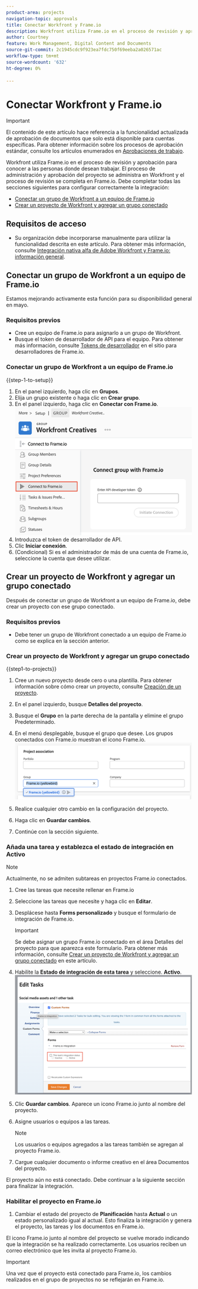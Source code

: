 ```yaml
---
product-area: projects
navigation-topic: approvals
title: Conectar Workfront y Frame.io
description: Workfront utiliza Frame.io en el proceso de revisión y aprobación para conocer a las personas donde desean trabajar. El proceso de administración y aprobación del proyecto se administra en Workfront y el proceso de revisión se realiza en Frame.io.
author: Courtney
feature: Work Management, Digital Content and Documents
source-git-commit: 2c1945cdc9f923ea7fdc750f69eeba2a026571ac
workflow-type: tm+mt
source-wordcount: '632'
ht-degree: 0%

---
```



# Conectar Workfront y Frame.io

>[!IMPORTANT]
>
>El contenido de este artículo hace referencia a la funcionalidad actualizada de aprobación de documentos que solo está disponible para cuentas específicas. Para obtener información sobre los procesos de aprobación estándar, consulte los artículos enumerados en [Aprobaciones de trabajo](/help/quicksilver/review-and-approve-work/manage-approvals/manage-approvals.md).

Workfront utiliza Frame.io en el proceso de revisión y aprobación para conocer a las personas donde desean trabajar. El proceso de administración y aprobación del proyecto se administra en Workfront y el proceso de revisión se completa en Frame.io. Debe completar todas las secciones siguientes para configurar correctamente la integración:

* [Conectar un grupo de Workfront a un equipo de Frame.io](#connect-a-workfront-group-to-a-frameio-team)
* [Crear un proyecto de Workfront y agregar un grupo conectado](#create-a-workfront-project-and-add-a-connected-group)



## Requisitos de acceso

* Su organización debe incorporarse manualmente para utilizar la funcionalidad descrita en este artículo. Para obtener más información, consulte [Integración nativa alfa de Adobe Workfront y Frame.io: información general](/help/quicksilver/product-announcements/betas/frame-io-wf-integration-alpha/frame-io-wf-integration-alpha-overview.md).


## Conectar un grupo de Workfront a un equipo de Frame.io

Estamos mejorando activamente esta función para su disponibilidad general en mayo.

### Requisitos previos

* Cree un equipo de Frame.io para asignarlo a un grupo de Workfront.
* Busque el token de desarrollador de API para el equipo. Para obtener más información, consulte [Tokens de desarrollador](https://developer.frame.io/docs/getting-started/authentication#developer-tokens) en el sitio para desarrolladores de Frame.io.

### Conectar un grupo de Workfront a un equipo de Frame.io

{{step-1-to-setup}}

1. En el panel izquierdo, haga clic en **Grupos**.
1. Elija un grupo existente o haga clic en **Crear grupo**.
1. En el panel izquierdo, haga clic en **Conectar con Frame.io**.
   ![](assets/connect-frame-group.png)
1. Introduzca el token de desarrollador de API.
1. Clic **Iniciar conexión**.
1. (Condicional) Si es el administrador de más de una cuenta de Frame.io, seleccione la cuenta que desee utilizar.

## Crear un proyecto de Workfront y agregar un grupo conectado

Después de conectar un grupo de Workfront a un equipo de Frame.io, debe crear un proyecto con ese grupo conectado.

### Requisitos previos

* Debe tener un grupo de Workfront conectado a un equipo de Frame.io como se explica en la sección anterior.

### Crear un proyecto de Workfront y agregar un grupo conectado

{{step1-to-projects}}

1. Cree un nuevo proyecto desde cero o una plantilla. Para obtener información sobre cómo crear un proyecto, consulte [Creación de un proyecto](/help/quicksilver/manage-work/projects/create-projects/create-project.md).

1. En el panel izquierdo, busque **Detalles del proyecto**.

1. Busque el **Grupo** en la parte derecha de la pantalla y elimine el grupo Predeterminado.

1. En el menú desplegable, busque el grupo que desee. Los grupos conectados con Frame.io muestran el icono Frame.io.
   ![](assets/add-frame-group.png)

1. Realice cualquier otro cambio en la configuración del proyecto.

1. Haga clic en **Guardar cambios**.

1. Continúe con la sección siguiente.

### Añada una tarea y establezca el estado de integración en Activo

>[!NOTE]
>
>Actualmente, no se admiten subtareas en proyectos Frame.io conectados.


1. Cree las tareas que necesite rellenar en Frame.io

1. Seleccione las tareas que necesite y haga clic en **Editar**.

1. Desplácese hasta **Forms personalizado** y busque el formulario de integración de Frame.io.

   >[!IMPORTANT]
   >
   >Se debe asignar un grupo Frame.io conectado en el área Detalles del proyecto para que aparezca este formulario. Para obtener más información, consulte [Crear un proyecto de Workfront y agregar un grupo conectado](#create-a-workfront-project-and-add-a-connected-group) en este artículo.


1. Habilite la **Estado de integración de esta tarea** y seleccione. **Activo**.
   ![](assets/frame-custom-form.png)

1. Clic **Guardar cambios**. Aparece un icono Frame.io junto al nombre del proyecto.

1. Asigne usuarios o equipos a las tareas.

   >[!NOTE]
   >
   >Los usuarios o equipos agregados a las tareas también se agregan al proyecto Frame.io.

1. Cargue cualquier documento o informe creativo en el área Documentos del proyecto.

El proyecto aún no está conectado. Debe continuar a la siguiente sección para finalizar la integración.

### Habilitar el proyecto en Frame.io

1. Cambiar el estado del proyecto de **Planificación** hasta **Actual** o un estado personalizado igual al actual. Esto finaliza la integración y genera el proyecto, las tareas y los documentos en Frame.io.

El icono Frame.io junto al nombre del proyecto se vuelve morado indicando que la integración se ha realizado correctamente. Los usuarios reciben un correo electrónico que les invita al proyecto Frame.io.

>[!IMPORTANT]
>
>Una vez que el proyecto está conectado para Frame.io, los cambios realizados en el grupo de proyectos no se reflejarán en Frame.io.


